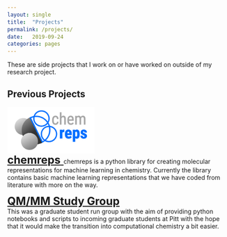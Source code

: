 ```yaml
---
layout: single
title:  "Projects"
permalink: /projects/
date:   2019-09-24
categories: pages
---
```


These are side projects that I work on or have worked on outside of my research project.

## Previous Projects

<div style="font-size:0;">
    <img src="/assets/images/chemreps.png" width="200">
</div>
<a style="clear:left;font-size:25px;"  href="https://github.com/chemreps/chemreps"><b>chemreps</b> </a>   
<!-- ### [chemreps](https://github.com/chemreps/chemreps)
<img src="/assets/images/chemreps.svg" width="200"/>    -->
chemreps is a python library for creating molecular representations for machine learning in chemistry. Currently the library contains basic machine learning representations that we have coded from literature with more on the way.

<a style="clear:left;font-size:25px;"  href="https://github.com/shivupa/QMMM_study_group"><b>QM/MM Study Group</b> </a>   
This was a graduate student run group with the aim of providing python notebooks and scripts to incoming graduate students at Pitt with the hope that it would make the transition into computational chemistry a bit easier.
